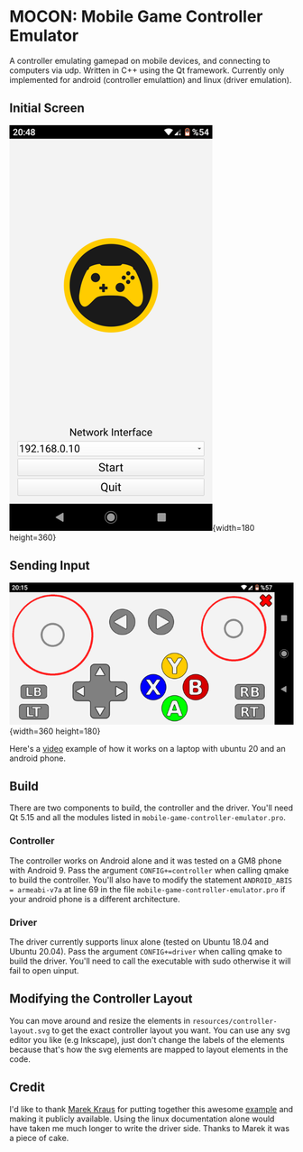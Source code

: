 # MOCON: Mobile Game Controller Emulator
A controller emulating gamepad on mobile devices, and connecting to computers via udp. Written in C++ using the Qt framework. Currently only implemented for android (controller emulattion) and linux (driver emulation).


## Initial Screen
![screenshot](doc/screenshot2.png){width=180 height=360}

## Sending Input
![screenshot](doc/screenshot.png){width=360 height=180}


Here's a [video](https://youtu.be/MWMWvk8R2r0) example of how it works on a laptop with ubuntu 20 and an android phone. 

## Build
There are two components to build, the controller and the driver. You'll need Qt 5.15 and all the modules listed in `mobile-game-controller-emulator.pro`.

### Controller
The controller works on Android alone and it was tested on a GM8 phone with Android 9. Pass the argument `CONFIG+=controller` when calling qmake to build the controller. You'll also have to modify the statement `ANDROID_ABIS = armeabi-v7a` at line 69 in the file `mobile-game-controller-emulator.pro` if your android phone is a different architecture.

### Driver
The driver currently supports linux alone (tested on Ubuntu 18.04 and Ubuntu 20.04). Pass the argument `CONFIG+=driver` when calling qmake to build the driver. You'll need to call the executable with sudo otherwise it will fail to open uinput.

## Modifying the Controller Layout
You can move around and resize the elements in `resources/controller-layout.svg` to get the exact controller layout you want. You can use any svg editor you like (e.g Inkscape), just don't change the labels of the elements because that's how the svg elements are mapped to layout elements in the code.

## Credit
I'd like to thank [Marek Kraus](https://blog.marekkraus.sk) for putting together this awesome [example](https://blog.marekkraus.sk/c/linuxs-uinput-usage-tutorial-virtual-gamepad/) and making it publicly available. Using the linux documentation alone would have taken me much longer to write the driver side. Thanks to Marek it was a piece of cake.
